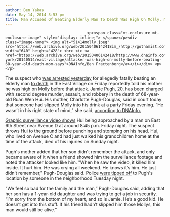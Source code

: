 ```yaml
---
author: Ben Yakas
date: May 14, 2014 3:53 pm
title: Man Accused Of Beating Elderly Man To Death Was High On Molly, Mother Claims
---
```


	
										<p><span class="mt-enclosure mt-enclosure-image" style="display: inline;"> </span></p><div class="image-none"> <img alt="51414molly.jpeg" src="https://web.archive.org/web/20150406142418im_/http://gothamist.com/attachments/byakas/51414molly.jpeg" width="640" height="428"> <br> <i> <a href="https://web.archive.org/web/20150406142418/http://www.dnainfo.com/new-york/20140514/east-village/attacker-was-high-on-molly-before-beating-68-year-old-death-mom-says">DNAInfo/Ben Fractenberg</a></i></div> <p></p>

<p>The suspect who <a href="https://web.archive.org/web/20150406142418/http://gothamist.com/2014/05/13/east_village_beating_suspect.php">was arrested yesterday</a> for allegedly fatally beating an elderly man <a href="https://web.archive.org/web/20150406142418/http://gothamist.com/2014/05/10/68-yr-old_in_critical_condition_aft.php">to death</a> in the East Village on Friday reportedly told his mother he was high on Molly before that attack. Jamie Pugh, 20, has been charged with second degree murder, assault, and robbery in the death of 68-year-old Ruan Wen Hui. His mother, Charlotte Pugh-Douglas, said in court today that someone had slipped Molly into his drink at a party Friday evening. &#x201C;He wasn&#x2019;t in his right state of mind,&#x201D; she said, <a href="https://web.archive.org/web/20150406142418/http://www.dnainfo.com/new-york/20140514/east-village/attacker-was-high-on-molly-before-beating-68-year-old-death-mom-says">according to DNAInfo.</a></p>

<p><a href="https://web.archive.org/web/20150406142418/http://gothamist.com/2014/05/11/graphic_video_of_man_beating_68-yr-.php">Graphic surveillance video shows</a> Hui being approached by a man on East 6th Street near Avenue D at around 8:45 p.m. Friday night. The suspect throws Hui to the ground before punching and stomping on his head. Hui, who lived on Avenue C and had just walked his grandchildren home at the time of the attack, died of his injuries on Sunday night.</p>

<p>Pugh&apos;s mother added that her son didn&apos;t remember the attack, and only became aware of it when a friend showed him the surveillance footage and noted the attacker looked like him. &quot;When he saw the video, it killed him inside. It hurt him. He was crying all weekend. He knows it&#x2019;s him. He just didn&#x2019;t remember,&quot; Pugh-Douglas said. Police <a href="https://web.archive.org/web/20150406142418/http://www.nytimes.com/2014/05/14/nyregion/arrest-made-in-fatal-beating-of-68-year-old.html?partner=rss&amp;emc=rss">were tipped off</a> to Pugh&apos;s location by someone in the neighborhood Tuesday night.</p>

<p>&quot;We feel so bad for the family and the man,&#x201D; Pugh-Douglas said, adding that her son has a 1-year-old daughter and was trying to get a job in security. &#x201C;I&#x2019;m sorry from the bottom of my heart, and so is Jamie. He&#x2019;s a good kid. He doesn&#x2019;t get into this stuff. If his friend hadn&#x2019;t slipped him those Mollys, this man would still be alive.&#x201D;</p>					
										
									
				